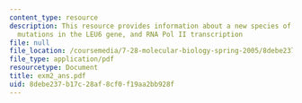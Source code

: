 ```yaml
---
content_type: resource
description: This resource provides information about a new species of yeast, spontaneous
  mutations in the LEU6 gene, and RNA Pol II transcription
file: null
file_location: /coursemedia/7-28-molecular-biology-spring-2005/8debe237b17c28af8cf0f19aa2bb928f_exm2_ans.pdf
file_type: application/pdf
resourcetype: Document
title: exm2_ans.pdf
uid: 8debe237-b17c-28af-8cf0-f19aa2bb928f
---
```


